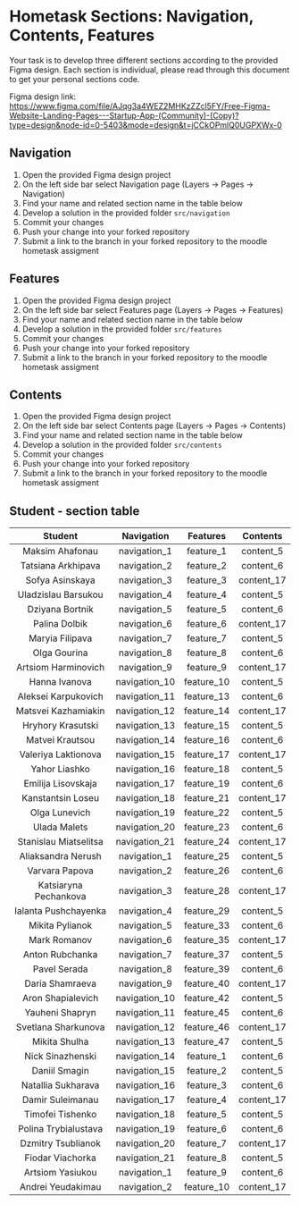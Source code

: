 # Hometask Sections: Navigation, Contents, Features

Your task is to develop three different sections according to the provided Figma design. Each section is individual, please read through this document to get your personal sections code.

Figma design link: https://www.figma.com/file/AJqg3a4WEZ2MHKzZZcl5FY/Free-Figma-Website-Landing-Pages---Startup-App-(Community)-(Copy)?type=design&node-id=0-5403&mode=design&t=jCCkOPmlQ0UGPXWx-0

## Navigation

1. Open the provided Figma design project
2. On the left side bar select Navigation page (Layers -> Pages -> Navigation)
3. Find your name and related section name in the table below
4. Develop a solution in the provided folder `src/navigation`
5. Commit your changes
6. Push your change into your forked repository
7. Submit a link to the branch in your forked repository to the moodle hometask assigment

## Features

1. Open the provided Figma design project
2. On the left side bar select Features page (Layers -> Pages -> Features)
3. Find your name and related section name in the table below
4. Develop a solution in the provided folder `src/features`
5. Commit your changes
6. Push your change into your forked repository
7. Submit a link to the branch in your forked repository to the moodle hometask assigment

## Contents

1. Open the provided Figma design project
2. On the left side bar select Contents page (Layers -> Pages -> Contents)
3. Find your name and related section name in the table below
4. Develop a solution in the provided folder `src/contents`
5. Commit your changes
6. Push your change into your forked repository
7. Submit a link to the branch in your forked repository to the moodle hometask assigment

## Student - section table

|        Student        |  Navigation   |  Features  |  Contents  |
| :-------------------: | :-----------: | :--------: | :--------: |
|    Maksim Ahafonau    | navigation_1  | feature_1  | content_5  |
|  Tatsiana Arkhipava   | navigation_2  | feature_2  | content_6  |
|    Sofya Asinskaya    | navigation_3  | feature_3  | content_17 |
|  Uladzislau Barsukou  | navigation_4  | feature_4  | content_5  |
|    Dziyana Bortnik    | navigation_5  | feature_5  | content_6  |
|     Palina Dolbik     | navigation_6  | feature_6  | content_17 |
|    Maryia Filipava    | navigation_7  | feature_7  | content_5  |
|     Olga Gourina      | navigation_8  | feature_8  | content_6  |
|  Artsiom Harminovich  | navigation_9  | feature_9  | content_17 |
|     Hanna Ivanova     | navigation_10 | feature_10 | content_5  |
|  Aleksei Karpukovich  | navigation_11 | feature_13 | content_6  |
|  Matsvei Kazhamiakin  | navigation_12 | feature_14 | content_17 |
|   Hryhory Krasutski   | navigation_13 | feature_15 | content_5  |
|    Matvei Krautsou    | navigation_14 | feature_16 | content_6  |
|  Valeriya Laktionova  | navigation_15 | feature_17 | content_17 |
|     Yahor Liashko     | navigation_16 | feature_18 | content_5  |
|  Emilija Lisovskaja   | navigation_17 | feature_19 | content_6  |
|   Kanstantsin Loseu   | navigation_18 | feature_21 | content_17 |
|     Olga Lunevich     | navigation_19 | feature_22 | content_5  |
|     Ulada Malets      | navigation_20 | feature_23 | content_6  |
| Stanislau Miatselitsa | navigation_21 | feature_24 | content_17 |
|  Aliaksandra Nerush   | navigation_1  | feature_25 | content_5  |
|    Varvara Papova     | navigation_2  | feature_26 | content_6  |
| Katsiaryna Pechankova | navigation_3  | feature_28 | content_17 |
| Ialanta Pushchayenka  | navigation_4  | feature_29 | content_5  |
|    Mikita Pylianok    | navigation_5  | feature_33 | content_6  |
|     Mark Romanov      | navigation_6  | feature_35 | content_17 |
|    Anton Rubchanka    | navigation_7  | feature_37 | content_5  |
|     Pavel Serada      | navigation_8  | feature_39 | content_6  |
|    Daria Shamraeva    | navigation_9  | feature_40 | content_17 |
|   Aron Shapialevich   | navigation_10 | feature_42 | content_5  |
|    Yauheni Shapryn    | navigation_11 | feature_45 | content_6  |
|  Svetlana Sharkunova  | navigation_12 | feature_46 | content_17 |
|     Mikita Shulha     | navigation_13 | feature_47 | content_5  |
|   Nick Sinazhenski    | navigation_14 | feature_1  | content_6  |
|     Daniil Smagin     | navigation_15 | feature_2  | content_5  |
|  Natallia Sukharava   | navigation_16 | feature_3  | content_6  |
|   Damir Suleimanau    | navigation_17 | feature_4  | content_17 |
|   Timofei Tishenko    | navigation_18 | feature_5  | content_5  |
| Polina Trybialustava  | navigation_19 | feature_6  | content_6  |
|  Dzmitry Tsublianok   | navigation_20 | feature_7  | content_17 |
|   Fiodar Viachorka    | navigation_21 | feature_8  | content_5  |
|   Artsiom Yasiukou    | navigation_1  | feature_9  | content_6  |
|   Andrei Yeudakimau   | navigation_2  | feature_10 | content_17 |
